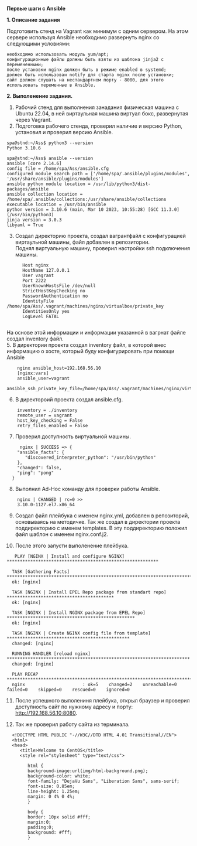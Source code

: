 **Первые шаги с Ansible**

**1. Описание задания**

Подготовить стенд на Vagrant как минимум с одним сервером. На этом сервере используя Ansible необходимо развернуть nginx со следующими условиями:

    необходимо использовать модуль yum/apt;
    конфигурационные файлы должны быть взяты из шаблона jinja2 с перемененными;
    после установки nginx должен быть в режиме enabled в systemd;
    должен быть использован notify для старта nginx после установки;
    сайт должен слушать на нестандартном порту - 8080, для этого использовать переменные в Ansible.
    
    
    
 **2. Выполенение задания.**

1. Рабочий стенд для выполнения занадания физическая машина с Ubuntu 22.04, в ней виртаульная машина виртуал бокс, развернутая через Vagrant.
2. Подготовка рабочего стенда, проверил наличие и версию Python, установил и проверил версию Ansible.
```	
spa@stnd:~/Ass$ python3 --version
Python 3.10.6

spa@stnd:~/Ass$ ansible --version
ansible [core 2.14.6]
config file = /home/spa/Ass/ansible.cfg
configured module search path = ['/home/spa/.ansible/plugins/modules', '/usr/share/ansible/plugins/modules']
ansible python module location = /usr/lib/python3/dist-packages/ansible
ansible collection location = /home/spa/.ansible/collections:/usr/share/ansible/collections
executable location = /usr/bin/ansible
python version = 3.10.6 (main, Mar 10 2023, 10:55:28) [GCC 11.3.0] (/usr/bin/python3)
jinja version = 3.0.3
libyaml = True 
```
3. Создал директорию проекта, создал вагрантфайл с конфигурацией виртаульной машины, файл добавлен в репозитории.  
   Поднял виртуальную машину, проверил настройки ssh подключения машины.  
   
```   vagrant ssh-config
      Host nginx
      HostName 127.0.0.1
      User vagrant
      Port 2222
      UserKnownHostsFile /dev/null
      StrictHostKeyChecking no
      PasswordAuthentication no
      IdentityFile /home/spa/Ass/.vagrant/machines/nginx/virtualbox/private_key
      IdentitiesOnly yes
      LogLevel FATAL
      
  ```    
   На основе этой информации и информации указанной в вагрнат файле создал inventory файл.   
5. В директории проекта создал inventory файл, в которой внес информацию о хосте, который буду конфигурировать при помощи Ansible
  ``` [nginx]
      nginx ansible_host=192.168.56.10
      [nginx:vars]
      ansible_user=vagrant
      ansible_ssh_private_key_file=/home/spa/Ass/.vagrant/machines/nginx/virtualbox/private_key
   ```    
6. В директороий проекта создал ansible.cfg.
  ``` [defaults]
      inventory = ./inventory
      remote_user = vagrant
      host_key_checking = False
      retry_files_enabled = False
   ```     
7. Проверил доступность виртуальной машины.
 ```  spa@stnd:~/Ass$ ansible nginx -m ping
      nginx | SUCCESS => {
     "ansible_facts": {
        "discovered_interpreter_python": "/usr/bin/python"
     },
     "changed": false,
     "ping": "pong"
   }
   ```
8. Выполнил Ad-Hoc команду для проверки работы Ansible.  
``` spa@stnd:~/Ass$ ansible nginx -m command -a "uname -r"
    nginx | CHANGED | rc=0 >>
    3.10.0-1127.el7.x86_64
```
9. Создал файл плейбука с именем nginx.yml, добавлен в репозиторий, основываясь на методичке. Так же создал в директории проекта поддиректорию с именем templates.
В эту поддиректорию положил файл шаблон с именем nginx.conf.j2.

10. После этого запусти выполенение плейбука.

```ansible-playbook nginx.yml
   PLAY [NGINX | Install and configure NGINX] **********************************************************

  TASK [Gathering Facts] ******************************************************************************
  ok: [nginx]

  TASK [NGINX | Install EPEL Repo package from standart repo] *****************************************
  ok: [nginx]

  TASK [NGINX | Install NGINX package from EPEL Repo] *************************************************
  ok: [nginx]

  TASK [NGINX | Create NGINX config file from template] ***********************************************
  changed: [nginx]

  RUNNING HANDLER [reload nginx] **********************************************************************
  changed: [nginx]

  PLAY RECAP ******************************************************************************************
  nginx                      : ok=5    changed=2    unreachable=0    failed=0    skipped=0    rescued=0    ignored=0
```

11. После успешного выполениня плейбука, открыл браузер и проверил доступность сайт по нужному адресу и порту:  http://192.168.56.10:8080.  
  
12. Так же проверил работу сайта из терминала.  

```spa@stnd:~/Ass$ curl http://192.168.56.10:8080
  <!DOCTYPE HTML PUBLIC "-//W3C//DTD HTML 4.01 Transitional//EN">
  <html>
  <head>
     <title>Welcome to CentOS</title>
     <style rel="stylesheet" type="text/css"> 

	    html {
	    background-image:url(img/html-background.png);
	    background-color: white;
	    font-family: "DejaVu Sans", "Liberation Sans", sans-serif;
	    font-size: 0.85em;
	    line-height: 1.25em;
	    margin: 0 4% 0 4%;
	    }

	    body {
	    border: 10px solid #fff;
	    margin:0;
	    padding:0;
	    background: #fff;
	    }
```
